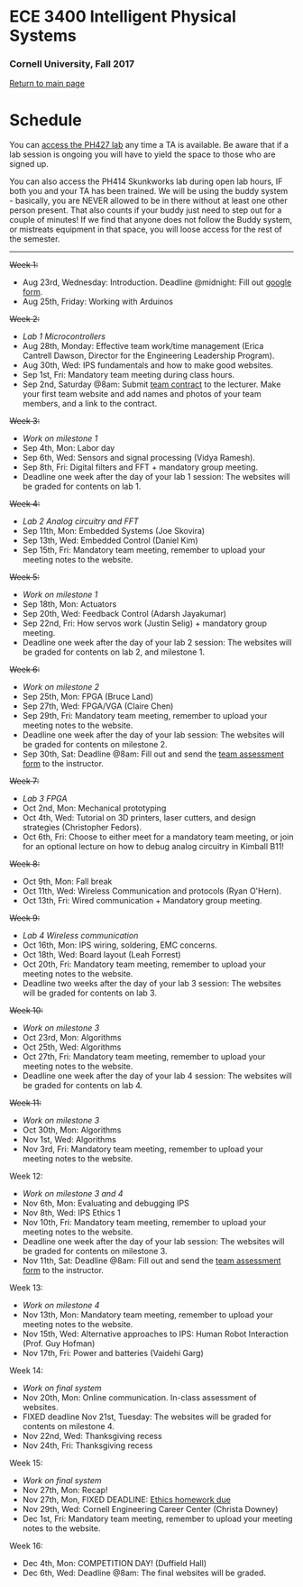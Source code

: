 # ECE 3400 Intelligent Physical Systems

### Cornell University, Fall 2017

[Return to main page](https://cei-lab.github.io/ece3400/)

# Schedule

You can [access the PH427 lab](https://calendar.google.com/calendar/embed?src=ece34002017%40gmail.com&ctz=America/New_York) any time a TA is available. Be aware that if a lab session is ongoing you will have to yield the space to those who are signed up. 

You can also access the PH414 Skunkworks lab during open lab hours, IF both you and your TA has been trained. We will be using the buddy system - basically, you are NEVER allowed to be in there without at least one other person present. That also counts if your buddy just need to step out for a couple of minutes! If we find that anyone does not follow the Buddy system, or mistreats equipment in that space, you will loose access for the rest of the semester. 

***

~~Week 1:~~
* Aug 23rd, Wednesday: Introduction. Deadline @midnight: Fill out [google form](https://goo.gl/forms/G54ZCPmXbgT65QS32).
* Aug 25th, Friday: Working with Arduinos

~~Week 2:~~
* *Lab 1 Microcontrollers*
* Aug 28th, Monday: Effective team work/time management (Erica Cantrell Dawson, Director for the Engineering Leadership Program). 
* Aug 30th, Wed: IPS fundamentals and how to make good websites. 
* Sep 1st, Fri: Mandatory team meeting during class hours. 
* Sep 2nd, Saturday @8am: Submit [team contract](./Teamwork/Team_Contract.md) to the lecturer. Make your first team website and add names and photos of your team members, and a link to the contract. 

~~Week 3:~~
* *Work on milestone 1*
* Sep 4th, Mon: Labor day
* Sep 6th, Wed: Sensors and signal processing (Vidya Ramesh).
* Sep 8th, Fri: Digital filters and FFT + mandatory group meeting. 
* Deadline one week after the day of your lab 1 session: The websites will be graded for contents on lab 1.

~~Week 4:~~
* *Lab 2 Analog circuitry and FFT*
* Sep 11th, Mon: Embedded Systems (Joe Skovira)
* Sep 13th, Wed: Embedded Control (Daniel Kim)
* Sep 15th, Fri: Mandatory team meeting, remember to upload your meeting notes to the website.

~~Week 5:~~
* *Work on milestone 1*
* Sep 18th, Mon: Actuators
* Sep 20th, Wed: Feedback Control (Adarsh Jayakumar)
* Sep 22nd, Fri: How servos work (Justin Selig) + mandatory group meeting. 
* Deadline one week after the day of your lab 2 session: The websites will be graded for contents on lab 2, and milestone 1.

~~Week 6:~~
* *Work on milestone 2*
* Sep 25th, Mon: FPGA (Bruce Land)
* Sep 27th, Wed: FPGA/VGA (Claire Chen)
* Sep 29th, Fri: Mandatory team meeting, remember to upload your meeting notes to the website.
* Deadline one week after the day of your lab session: The websites will be graded for contents on milestone 2.
* Sep 30th, Sat: Deadline @8am: Fill out and send the [team assessment form](./Teamwork/GroupProcess-QualitativePeerSelfEval.docx) to the instructor.

~~Week 7:~~
* *Lab 3 FPGA*
* Oct 2nd, Mon: Mechanical prototyping
* Oct 4th, Wed: Tutorial on 3D printers, laser cutters, and design strategies (Christopher Fedors).
* Oct 6th, Fri: Choose to either meet for a mandatory team meeting, or join for an optional lecture on how to debug analog circuitry in Kimball B11!

~~Week 8:~~
* Oct 9th, Mon: Fall break
* Oct 11th, Wed: Wireless Communication and protocols (Ryan O'Hern). 
* Oct 13th, Fri: Wired communication + Mandatory group meeting.

~~Week 9:~~
* *Lab 4 Wireless communication*
* Oct 16th, Mon: IPS wiring, soldering, EMC concerns.
* Oct 18th, Wed: Board layout (Leah Forrest)
* Oct 20th, Fri: Mandatory team meeting, remember to upload your meeting notes to the website.
* Deadline two weeks after the day of your lab 3 session: The websites will be graded for contents on lab 3.

~~Week 10:~~
* *Work on milestone 3*
* Oct 23rd, Mon: Algorithms
* Oct 25th, Wed: Algorithms
* Oct 27th, Fri: Mandatory team meeting, remember to upload your meeting notes to the website.
* Deadline one week after the day of your lab 4 session: The websites will be graded for contents on lab 4.

~~Week 11:~~
* *Work on milestone 3*
* Oct 30th, Mon: Algorithms
* Nov 1st, Wed: Algorithms
* Nov 3rd, Fri: Mandatory team meeting, remember to upload your meeting notes to the website.

Week 12:
* *Work on milestone 3 and 4*
* Nov 6th, Mon: Evaluating and debugging IPS
* Nov 8th, Wed: IPS Ethics 1
* Nov 10th, Fri: Mandatory team meeting, remember to upload your meeting notes to the website.
* Deadline one week after the day of your lab session: The websites will be graded for contents on milestone 3.
* Nov 11th, Sat: Deadline @8am: Fill out and send the [team assessment form](./Teamwork/team_evals) to the instructor.

Week 13:
* *Work on milestone 4*
* Nov 13th, Mon: Mandatory team meeting, remember to upload your meeting notes to the website.
* Nov 15th, Wed: Alternative approaches to IPS: Human Robot Interaction (Prof. Guy Hofman)
* Nov 17th, Fri: Power and batteries (Vaidehi Garg)

Week 14:
* *Work on final system*
* Nov 20th, Mon: Online communication. In-class assessment of websites. 
* FIXED deadline Nov 21st, Tuesday: The websites will be graded for contents on milestone 4.
* Nov 22nd, Wed: Thanksgiving recess
* Nov 24th, Fri: Thanksgiving recess

Week 15:
* *Work on final system*
* Nov 27th, Mon: Recap!
* Nov 27th, Mon, FIXED DEADLINE: [Ethics homework due](./Grading/Ethics.md)
* Nov 29th, Wed: Cornell Engineering Career Center (Christa Downey)
* Dec 1st, Fri: Mandatory team meeting, remember to upload your meeting notes to the website.

Week 16:
- Dec 4th, Mon: COMPETITION DAY! (Duffield Hall)
- Dec 6th, Wed: Deadline @8am: The final websites will be graded.

